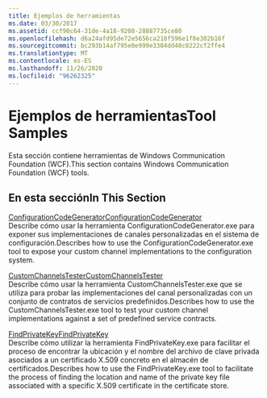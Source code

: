 ```yaml
---
title: Ejemplos de herramientas
ms.date: 03/30/2017
ms.assetid: ccf90c64-31de-4a18-9208-28887735ce80
ms.openlocfilehash: d6a24afd95de72e5656ca218f596e1f8e302b16f
ms.sourcegitcommit: bc293b14af795e0e999e3304dd40c0222cf2ffe4
ms.translationtype: MT
ms.contentlocale: es-ES
ms.lasthandoff: 11/26/2020
ms.locfileid: "96262325"
---
```

# <a name="tool-samples"></a><span data-ttu-id="ac603-102">Ejemplos de herramientas</span><span class="sxs-lookup"><span data-stu-id="ac603-102">Tool Samples</span></span>

<span data-ttu-id="ac603-103">Esta sección contiene herramientas de Windows Communication Foundation (WCF).</span><span class="sxs-lookup"><span data-stu-id="ac603-103">This section contains Windows Communication Foundation (WCF) tools.</span></span>  
  
## <a name="in-this-section"></a><span data-ttu-id="ac603-104">En esta sección</span><span class="sxs-lookup"><span data-stu-id="ac603-104">In This Section</span></span>  

 [<span data-ttu-id="ac603-105">ConfigurationCodeGenerator</span><span class="sxs-lookup"><span data-stu-id="ac603-105">ConfigurationCodeGenerator</span></span>](configurationcodegenerator.md)  
 <span data-ttu-id="ac603-106">Describe cómo usar la herramienta ConfigurationCodeGenerator.exe para exponer sus implementaciones de canales personalizadas en el sistema de configuración.</span><span class="sxs-lookup"><span data-stu-id="ac603-106">Describes how to use the ConfigurationCodeGenerator.exe tool to expose your custom channel implementations to the configuration system.</span></span>  
  
 [<span data-ttu-id="ac603-107">CustomChannelsTester</span><span class="sxs-lookup"><span data-stu-id="ac603-107">CustomChannelsTester</span></span>](customchannelstester.md)  
 <span data-ttu-id="ac603-108">Describe cómo usar la herramienta CustomChannelsTester.exe que se utiliza para probar las implementaciones del canal personalizadas con un conjunto de contratos de servicios predefinidos.</span><span class="sxs-lookup"><span data-stu-id="ac603-108">Describes how to use the CustomChannelsTester.exe tool to test your custom channel implementations against a set of predefined service contracts.</span></span>  
  
 [<span data-ttu-id="ac603-109">FindPrivateKey</span><span class="sxs-lookup"><span data-stu-id="ac603-109">FindPrivateKey</span></span>](findprivatekey.md)  
 <span data-ttu-id="ac603-110">Describe cómo utilizar la herramienta FindPrivateKey.exe para facilitar el proceso de encontrar la ubicación y el nombre del archivo de clave privada asociados a un certificado X.509 concreto en el almacén de certificados.</span><span class="sxs-lookup"><span data-stu-id="ac603-110">Describes how to use the FindPrivateKey.exe tool to facilitate the process of finding the location and name of the private key file associated with a specific X.509 certificate in the certificate store.</span></span>
